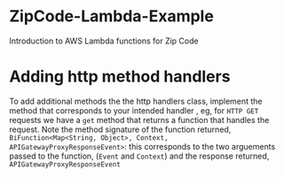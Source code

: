 # ZipCode-Lambda-Example
Introduction to AWS Lambda functions for Zip Code

# Adding http method handlers 
To add additional methods the the http handlers class, implement the method that corresponds to your intended handler
, eg, for `HTTP GET` requests we have a `get` method that returns a function that handles the request. Note the method signature of the function returned, 
`BiFunction<Map<String, Object>, Context, APIGatewayProxyResponseEvent>`: this corresponds to the two arguements passed to the function, (`Event` and `Context`) 
and the response returned, `APIGatewayProxyResponseEvent` 
